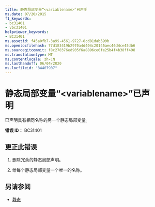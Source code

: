 ```yaml
---
title: 静态局部变量“<variablename>”已声明
ms.date: 07/20/2015
f1_keywords:
- bc31401
- vbc31401
helpviewer_keywords:
- BC31401
ms.assetid: f45a0fb7-3a99-4561-9727-8cd81dab599b
ms.openlocfilehash: 77d183419b2970a4d404c20145aec46d4ce45db6
ms.sourcegitcommit: f8c270376ed905f6a8896ce0fe25b4f4b38ff498
ms.translationtype: MT
ms.contentlocale: zh-CN
ms.lasthandoff: 06/04/2020
ms.locfileid: "84407907"
---
```

# <a name="static-local-variable-variablename-is-already-declared"></a>静态局部变量“\<variablename>”已声明
已声明具有相同名称的另一个静态局部变量。  
  
 **错误 ID：** BC31401  
  
## <a name="to-correct-this-error"></a>更正此错误  
  
1. 删除冗余的静态局部声明。  
  
2. 给每个静态局部变量一个唯一的名称。  
  
## <a name="see-also"></a>另请参阅

- [静态](../language-reference/modifiers/static.md)
